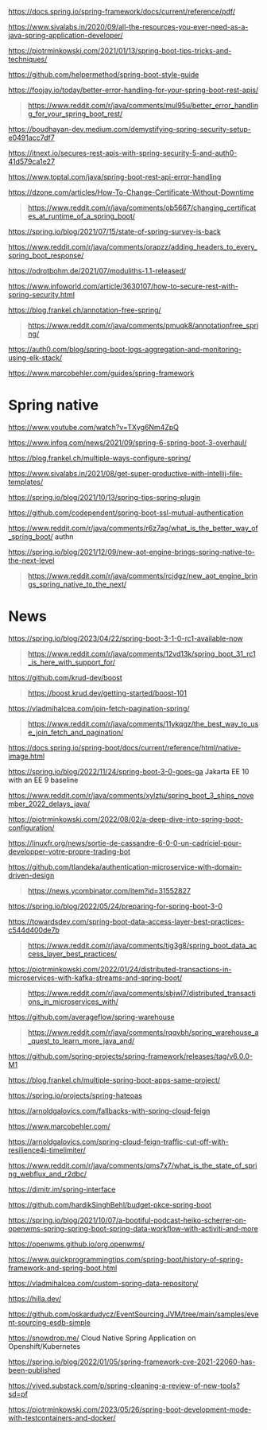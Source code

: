 https://docs.spring.io/spring-framework/docs/current/reference/pdf/

https://www.sivalabs.in/2020/09/all-the-resources-you-ever-need-as-a-java-spring-application-developer/

https://piotrminkowski.com/2021/01/13/spring-boot-tips-tricks-and-techniques/

https://github.com/helpermethod/spring-boot-style-guide

https://foojay.io/today/better-error-handling-for-your-spring-boot-rest-apis/
> https://www.reddit.com/r/java/comments/mul95u/better_error_handling_for_your_spring_boot_rest/

https://boudhayan-dev.medium.com/demystifying-spring-security-setup-e0491acc7df7

https://itnext.io/secures-rest-apis-with-spring-security-5-and-auth0-41d579ca1e27

https://www.toptal.com/java/spring-boot-rest-api-error-handling

https://dzone.com/articles/How-To-Change-Certificate-Without-Downtime
> https://www.reddit.com/r/java/comments/ob5667/changing_certificates_at_runtime_of_a_spring_boot/

https://spring.io/blog/2021/07/15/state-of-spring-survey-is-back

https://www.reddit.com/r/java/comments/orapzz/adding_headers_to_every_spring_boot_response/

https://odrotbohm.de/2021/07/moduliths-1.1-released/

https://www.infoworld.com/article/3630107/how-to-secure-rest-with-spring-security.html

https://blog.frankel.ch/annotation-free-spring/
> https://www.reddit.com/r/java/comments/pmuqk8/annotationfree_spring/

https://auth0.com/blog/spring-boot-logs-aggregation-and-monitoring-using-elk-stack/

https://www.marcobehler.com/guides/spring-framework

# Spring native
https://www.youtube.com/watch?v=TXyg6Nm4ZpQ

https://www.infoq.com/news/2021/09/spring-6-spring-boot-3-overhaul/

https://blog.frankel.ch/multiple-ways-configure-spring/

https://www.sivalabs.in/2021/08/get-super-productive-with-intellij-file-templates/

https://spring.io/blog/2021/10/13/spring-tips-spring-plugin

https://github.com/codependent/spring-boot-ssl-mutual-authentication

https://www.reddit.com/r/java/comments/r6z7ag/what_is_the_better_way_of_spring_boot/ authn

https://spring.io/blog/2021/12/09/new-aot-engine-brings-spring-native-to-the-next-level
> https://www.reddit.com/r/java/comments/rcjdgz/new_aot_engine_brings_spring_native_to_the_next/

# News
https://spring.io/blog/2023/04/22/spring-boot-3-1-0-rc1-available-now
> https://www.reddit.com/r/java/comments/12vd13k/spring_boot_31_rc1_is_here_with_support_for/

https://github.com/krud-dev/boost
> https://boost.krud.dev/getting-started/boost-101

https://vladmihalcea.com/join-fetch-pagination-spring/
> https://www.reddit.com/r/java/comments/11ykqgz/the_best_way_to_use_join_fetch_and_pagination/

https://docs.spring.io/spring-boot/docs/current/reference/html/native-image.html

https://spring.io/blog/2022/11/24/spring-boot-3-0-goes-ga Jakarta EE 10 with an EE 9 baseline

https://www.reddit.com/r/java/comments/xylztu/spring_boot_3_ships_november_2022_delays_java/

https://piotrminkowski.com/2022/08/02/a-deep-dive-into-spring-boot-configuration/

https://linuxfr.org/news/sortie-de-cassandre-6-0-0-un-cadriciel-pour-developper-votre-propre-trading-bot

https://github.com/tlandeka/authentication-microservice-with-domain-driven-design
> https://news.ycombinator.com/item?id=31552827

https://spring.io/blog/2022/05/24/preparing-for-spring-boot-3-0

https://towardsdev.com/spring-boot-data-access-layer-best-practices-c544d400de7b
> https://www.reddit.com/r/java/comments/tig3g8/spring_boot_data_access_layer_best_practices/

https://piotrminkowski.com/2022/01/24/distributed-transactions-in-microservices-with-kafka-streams-and-spring-boot/
> https://www.reddit.com/r/java/comments/sbjwl7/distributed_transactions_in_microservices_with/

https://github.com/averageflow/spring-warehouse
> https://www.reddit.com/r/java/comments/rqqvbh/spring_warehouse_a_quest_to_learn_more_java_and/

https://github.com/spring-projects/spring-framework/releases/tag/v6.0.0-M1

https://blog.frankel.ch/multiple-spring-boot-apps-same-project/

https://spring.io/projects/spring-hateoas

https://arnoldgalovics.com/fallbacks-with-spring-cloud-feign

https://www.marcobehler.com/

https://arnoldgalovics.com/spring-cloud-feign-traffic-cut-off-with-resilience4j-timelimiter/

https://www.reddit.com/r/java/comments/qms7x7/what_is_the_state_of_spring_webflux_and_r2dbc/

https://dimitr.im/spring-interface

https://github.com/hardikSinghBehl/budget-pkce-spring-boot

https://spring.io/blog/2021/10/07/a-bootiful-podcast-heiko-scherrer-on-openwms-spring-spring-boot-spring-data-workflow-with-activiti-and-more

https://openwms.github.io/org.openwms/

https://www.quickprogrammingtips.com/spring-boot/history-of-spring-framework-and-spring-boot.html

https://vladmihalcea.com/custom-spring-data-repository/

https://hilla.dev/

https://github.com/oskardudycz/EventSourcing.JVM/tree/main/samples/event-sourcing-esdb-simple

https://snowdrop.me/ Cloud Native Spring Application on Openshift/Kubernetes

https://spring.io/blog/2022/01/05/spring-framework-cve-2021-22060-has-been-published

https://vived.substack.com/p/spring-cleaning-a-review-of-new-tools?sd=pf

https://piotrminkowski.com/2023/05/26/spring-boot-development-mode-with-testcontainers-and-docker/

